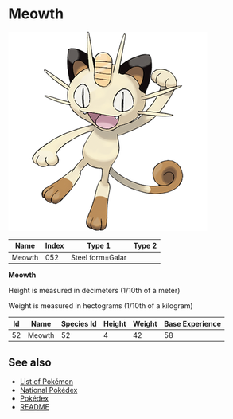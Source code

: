 # Meowth


![Meowth](images/052.png)

| **Name** | **Index** | **Type 1** | **Type 2** |
|----|----|----|----|
| Meowth | 052 | Steel form=Galar  |  |

**Meowth** 


Height is measured in decimeters (1/10th of a meter)

Weight is measured in hectograms (1/10th of a kilogram)

| **Id** | **Name** | **Species Id** | **Height** | **Weight** | **Base Experience** |
|--------|----------|----------------|------------|------------|---------------------|
| 52 | Meowth | 52 | 4 | 42 | 58 |


## See also

- [List of Pokémon](../pokemon.md)
- [National Pokédex](../national_pokedex.md)
- [Pokédex](../pokedex.md)
- [README](../README.md)
